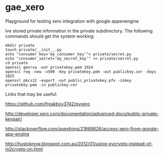 gae_xero
========

Playground for testing xero integration with google appenengine

Ive stored private information in the private subdirectory. The following commands should get the system working:
```
mkdir private
touch private/__init__.py
echo "consumer_key='my_consumer_key'"> private/secret.py
echo "consumer_secret='my_secret_key'" >> private/secret.py
cd private 
openssl genrsa -out privatekey.pem 1024
openssl req -new -x509 -key privatekey.pem -out publickey.cer -days 1825
openssl pkcs12 -export -out public_privatekey.pfx -inkey privatekey.pem -in publickey.cer
```

Links that may be useful:

https://github.com/freakboy3742/pyxero

http://developer.xero.com/documentation/advanced-docs/public-private-keypair/

http://stackoverflow.com/questions/21868826/access-xero-from-google-app-engine

http://hustoknow.blogspot.com.au/2012/01/using-pycrypto-instead-of-m2crypto-on.html


